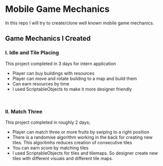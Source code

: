 # Mobile Game Mechanics
In this repo I will try to create/clone well known mobile game mechanics.

## Game Mechanics I Created
### **I. Idle and Tile Placing**
This project completed in 3 days for intern application
- Player can buy buildings with resources
- Player can move and rotate building to a map and build them
- Can earn resources by time
- I used ScriptableObjects to make it more designer friendly
<br>

<img src="/Users/alkan/Desktop/workspace/unity/Mobile-Game-Mechanics/img-gif/idle-gameplay.gif" alt="">  

<br>


### **II. Match Three**
This project completed in roughly 2 days;
- Player can match three or more fruits by swiping to a right position
- There is a randomise algorithm working in the back for creating new tiles. This algoritmhs reduces creation of consecutive tiles
- You can earn score by matching tiles
- I used ScriptableObjects for tiles and tilemaps. So designer create new tiles with different visuals and different tile maps.
<img src="/Users/alkan/Desktop/workspace/unity/Mobile-Game-Mechanics/img-gif/match-three-gameplay.gif" alt="">  